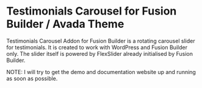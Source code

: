# Testimonials Carousel for Fusion Builder / Avada Theme

Testimonials Carousel Addon for Fusion Builder is a rotating carousel slider for testimonials. It is created to work with WordPress and Fusion Builder only. The slider itself is powered by FlexSlider already initialised by Fusion Builder.

NOTE: I will try to get the demo and documentation website up and running as soon as possible.